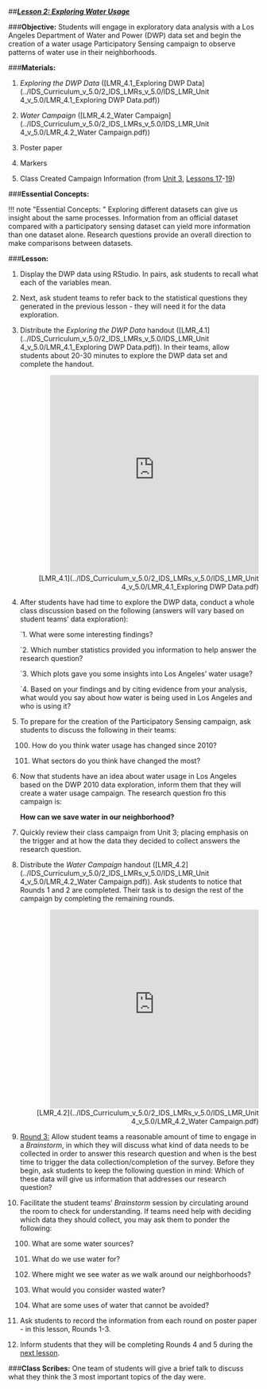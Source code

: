 ##***<u>Lesson 2: Exploring Water Usage</u>***

###**Objective:**
Students will engage in exploratory data analysis with a Los Angeles Department of Water and Power
(DWP) data set and begin the creation of a water usage Participatory Sensing campaign to observe
patterns of water use in their neighborhoods.

###**Materials:**
1. *Exploring the DWP Data* ([LMR_4.1_Exploring DWP Data](../IDS_Curriculum_v_5.0/2_IDS_LMRs_v_5.0/IDS_LMR_Unit 4_v_5.0/LMR_4.1_Exploring DWP Data.pdf))

2. *Water Campaign* ([LMR_4.2_Water Campaign](../IDS_Curriculum_v_5.0/2_IDS_LMRs_v_5.0/IDS_LMR_Unit 4_v_5.0/LMR_4.2_Water Campaign.pdf))

3. Poster paper

4. Markers

5. Class Created Campaign Information (from [Unit 3](../unit3/overview.md), [Lessons 17](../unit3/lesson17.md)-[19](../unit3/lesson19.md))

###**Essential Concepts:**

!!! note "Essential Concepts: " 
    Exploring different datasets can give us insight about the same processes. Information
    from an official dataset compared with a participatory sensing dataset can yield more information than one
    dataset alone. Research questions provide an overall direction to make comparisons between datasets.

###**Lesson:**
1. Display the DWP data using RStudio. In pairs, ask students to recall what each of the variables
mean.

2. Next, ask student teams to refer back to the statistical questions they generated in the previous lesson - they will need it for the data exploration.

3. Distribute the *Exploring the DWP Data* handout ([LMR_4.1](../IDS_Curriculum_v_5.0/2_IDS_LMRs_v_5.0/IDS_LMR_Unit 4_v_5.0/LMR_4.1_Exploring DWP Data.pdf)). In their teams, allow students about
20-30 minutes to explore the DWP data set and complete the handout.
    <div align="right"><iframe src="https://docs.google.com/viewerng/viewer?url=https://curriculum.idsucla.org/IDS_Curriculum_v_5.0/2_IDS_LMRs_v_5.0/IDS_LMR_Unit 4_v_5.0/LMR_4.1_Exploring DWP Data.pdf&embedded=true" style=" width:420px;height:400px;" frameborder="0"></iframe><br>[LMR_4.1](../IDS_Curriculum_v_5.0/2_IDS_LMRs_v_5.0/IDS_LMR_Unit 4_v_5.0/LMR_4.1_Exploring DWP Data.pdf)</div>

4. After students have had time to explore the DWP data, conduct a whole class discussion based
on the following (answers will vary based on student teams’ data exploration):

    `1. What were some interesting findings?

    `2. Which number statistics provided you information to help answer the research
    question?

    `3. Which plots gave you some insights into Los Angeles’ water usage?

    `4. Based on your findings and by citing evidence from your analysis, what would you
    say about how water is being used in Los Angeles and who is using it?

5. To prepare for the creation of the Participatory Sensing campaign, ask students to discuss the
following in their teams:

    100. How do you think water usage has changed since 2010?

    100. What sectors do you think have changed the most?

6. Now that students have an idea about water usage in Los Angeles based on the DWP 2010 data
exploration, inform them that they will create a water usage campaign. The research question fro
this campaign is:

    **How can we save water in our neighborhood?**

7. Quickly review their class campaign from Unit 3; placing emphasis on the trigger and at how the
data they decided to collect answers the research question.

8. Distribute the *Water Campaign* handout ([LMR_4.2](../IDS_Curriculum_v_5.0/2_IDS_LMRs_v_5.0/IDS_LMR_Unit 4_v_5.0/LMR_4.2_Water Campaign.pdf)). Ask students to notice that Rounds 1 and 2
are completed. Their task is to design the rest of the campaign by completing the remaining
rounds.
    <div align="right"><iframe src="https://docs.google.com/viewerng/viewer?url=https://curriculum.idsucla.org/IDS_Curriculum_v_5.0/2_IDS_LMRs_v_5.0/IDS_LMR_Unit 4_v_5.0/LMR_4.2_Water Campaign.pdf&embedded=true" style=" width:420px;height:400px;" frameborder="0"></iframe><br>[LMR_4.2](../IDS_Curriculum_v_5.0/2_IDS_LMRs_v_5.0/IDS_LMR_Unit 4_v_5.0/LMR_4.2_Water Campaign.pdf)</div>

9. <u>Round 3:</u> Allow student teams a reasonable amount of time to engage in a *Brainstorm*, in which
they will discuss what kind of data needs to be collected in order to answer this research question
and when is the best time to trigger the data collection/completion of the survey. Before they
begin, ask students to keep the following question in mind: Which of these data will give us
information that addresses our research question?

10. Facilitate the student teams’ *Brainstorm* session by circulating around the room to check for
understanding. If teams need help with deciding which data they should collect, you may ask
them to ponder the following:

    100. What are some water sources?

    100. What do we use water for?

    100. Where might we see water as we walk around our neighborhoods?

    100. What would you consider wasted water?
    
    100. What are some uses of water that cannot be avoided?

11. Ask students to record the information from each round on poster paper - in this lesson, Rounds
1-3.

12. Inform students that they will be completing Rounds 4 and 5 during the [next lesson](lesson3.md).

###**Class Scribes:**
One team of students will give a brief talk to discuss what they think the 3 most important topics of the day were.